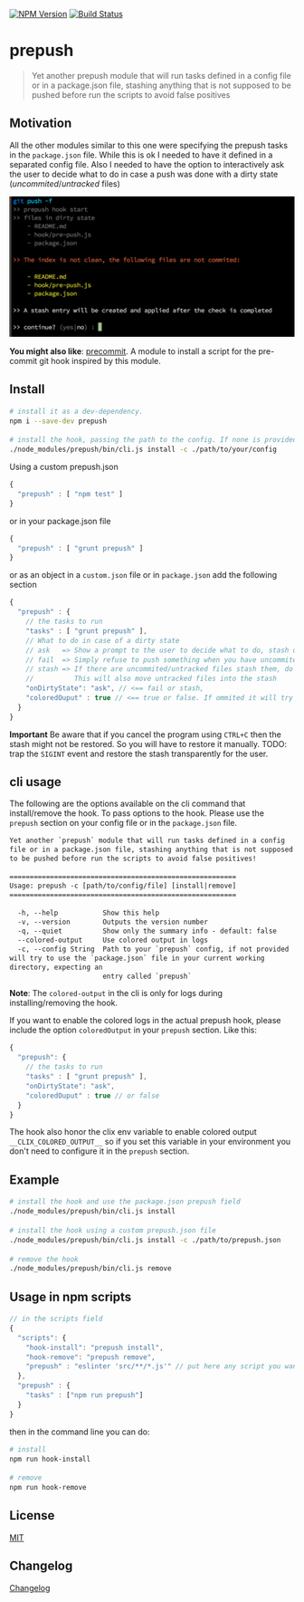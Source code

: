 [![NPM Version](http://img.shields.io/npm/v/prepush.svg?style=flat)](https://npmjs.org/package/prepush)
[![Build Status](http://img.shields.io/travis/royriojas/prepush.svg?style=flat)](https://travis-ci.org/royriojas/prepush)

# prepush
> Yet another prepush module that will run tasks defined in a config file or in a package.json file, stashing anything that is not supposed to be pushed before run the scripts to avoid false positives

## Motivation

All the other modules similar to this one were specifying the prepush tasks in the `package.json` file. While this is ok
I needed to have it defined in a separated config file. Also I needed to have the option to interactively ask the user
to decide what to do in case a push was done with a dirty state (*uncommited*/*untracked* files)

![screenshot](prepush-screenshot.png)

**You might also like**: [precommit](https://npmjs.org/package/precommit). A module to install a script for the pre-commit git hook inspired by this module.

## Install

```bash
# install it as a dev-dependency.
npm i --save-dev prepush

# install the hook, passing the path to the config. If none is provided it will try to use the `package.json`
./node_modules/prepush/bin/cli.js install -c ./path/to/your/config
```

Using a custom prepush.json

```javascript
{
  "prepush" : [ "npm test" ]
}
```

or in your package.json file

```javascript
{
  "prepush" : [ "grunt prepush" ]
}
```

or as an object in a `custom.json` file or in `package.json` add the following section

```javascript
{
  "prepush" : {
    // the tasks to run
    "tasks" : [ "grunt prepush" ],
    // What to do in case of a dirty state
    // ask   => Show a prompt to the user to decide what to do, stash or fail.
    // fail  => Simply refuse to push something when you have uncommited/untracked files
    // stash => If there are uncommited/untracked files stash them, do the push and restore the stash
    //          This will also move untracked files into the stash
    "onDirtyState": "ask", // <== fail or stash,
    "coloredOuput" : true // <== true or false. If ommited it will try to use the env variable `__CLIX_COLORED_OUTPUT__` (from `clix` module)
  }
}
```

**Important**
Be aware that if you cancel the program using `CTRL+C` then the stash might not be restored.
So you will have to restore it manually. TODO: trap the `SIGINT` event and restore the
stash transparently for the user.

## cli usage

The following are the options available on the cli command that install/remove the hook. To pass options to the hook. Please use the `prepush` section on your config file or in the `package.json` file.

```
Yet another `prepush` module that will run tasks defined in a config file or in a package.json file, stashing anything that is not supposed to be pushed before run the scripts to avoid false positives!

========================================================
Usage: prepush -c [path/to/config/file] [install|remove]
========================================================

  -h, --help           Show this help
  -v, --version        Outputs the version number
  -q, --quiet          Show only the summary info - default: false
  --colored-output     Use colored output in logs
  -c, --config String  Path to your `prepush` config, if not provided will try to use the `package.json` file in your current working directory, expecting an
                       entry called `prepush`
```

**Note**: The `colored-output` in the cli is only for logs during installing/removing the hook.

If you want to enable the colored logs in the actual prepush hook, please include the option
`coloredOutput` in your `prepush` section. Like this:

```javascript
{
  "prepush": {
    // the tasks to run
    "tasks" : [ "grunt prepush" ],
    "onDirtyState": "ask",
    "coloredOuput" : true // or false
  }
}
```

The hook also honor the clix env variable to enable colored output `__CLIX_COLORED_OUTPUT__` so if you set this variable in your environment you don't need to configure it in the `prepush` section.

## Example

```bash
# install the hook and use the package.json prepush field
./node_modules/prepush/bin/cli.js install

# install the hook using a custom prepush.json file
./node_modules/prepush/bin/cli.js install -c ./path/to/prepush.json

# remove the hook
./node_modules/prepush/bin/cli.js remove
```

## Usage in npm scripts

```javascript
// in the scripts field
{
  "scripts": {
    "hook-install": "prepush install",
    "hook-remove": "prepush remove",
    "prepush" : "eslinter 'src/**/*.js'" // put here any script you want to run
  },
  "prepush" : {
    "tasks" : ["npm run prepush"]
  }
}
```

then in the command line you can do:

```bash
# install
npm run hook-install

# remove
npm run hook-remove
```

## License

[MIT](./LICENSE)

## Changelog
[Changelog](./changelog.md)
